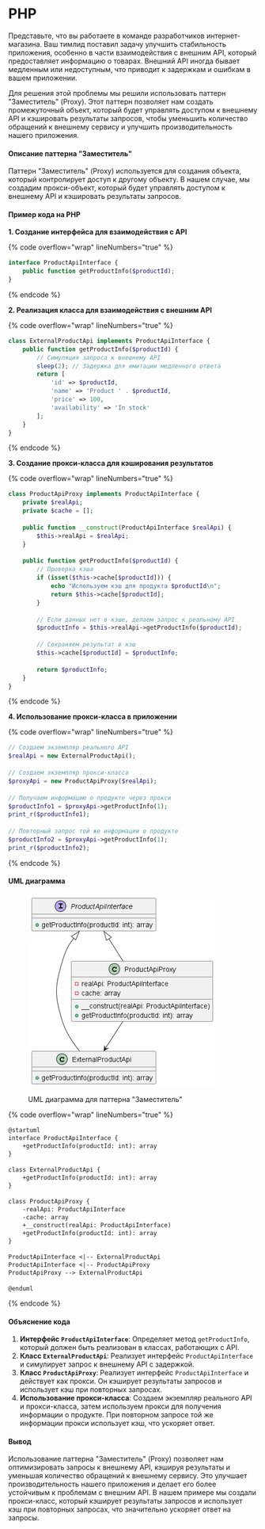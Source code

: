 # PHP

Представьте, что вы работаете в команде разработчиков интернет-магазина. Ваш тимлид поставил задачу улучшить стабильность приложения, особенно в части взаимодействия с внешним API, который предоставляет информацию о товарах. Внешний API иногда бывает медленным или недоступным, что приводит к задержкам и ошибкам в вашем приложении.

Для решения этой проблемы мы решили использовать паттерн "Заместитель" (Proxy). Этот паттерн позволяет нам создать промежуточный объект, который будет управлять доступом к внешнему API и кэшировать результаты запросов, чтобы уменьшить количество обращений к внешнему сервису и улучшить производительность нашего приложения.

#### Описание паттерна "Заместитель"

Паттерн "Заместитель" (Proxy) используется для создания объекта, который контролирует доступ к другому объекту. В нашем случае, мы создадим прокси-объект, который будет управлять доступом к внешнему API и кэшировать результаты запросов.

#### Пример кода на PHP

**1. Создание интерфейса для взаимодействия с API**

{% code overflow="wrap" lineNumbers="true" %}
```php
interface ProductApiInterface {
    public function getProductInfo($productId);
}
```
{% endcode %}

**2. Реализация класса для взаимодействия с внешним API**

{% code overflow="wrap" lineNumbers="true" %}
```php
class ExternalProductApi implements ProductApiInterface {
    public function getProductInfo($productId) {
        // Симуляция запроса к внешнему API
        sleep(2); // Задержка для имитации медленного ответа
        return [
            'id' => $productId,
            'name' => 'Product ' . $productId,
            'price' => 100,
            'availability' => 'In stock'
        ];
    }
}
```
{% endcode %}

**3. Создание прокси-класса для кэширования результатов**

{% code overflow="wrap" lineNumbers="true" %}
```php
class ProductApiProxy implements ProductApiInterface {
    private $realApi;
    private $cache = [];

    public function __construct(ProductApiInterface $realApi) {
        $this->realApi = $realApi;
    }

    public function getProductInfo($productId) {
        // Проверка кэша
        if (isset($this->cache[$productId])) {
            echo "Используем кэш для продукта $productId\n";
            return $this->cache[$productId];
        }

        // Если данных нет в кэше, делаем запрос к реальному API
        $productInfo = $this->realApi->getProductInfo($productId);

        // Сохраняем результат в кэш
        $this->cache[$productId] = $productInfo;

        return $productInfo;
    }
}
```
{% endcode %}

**4. Использование прокси-класса в приложении**

{% code overflow="wrap" lineNumbers="true" %}
```php
// Создаем экземпляр реального API
$realApi = new ExternalProductApi();

// Создаем экземпляр прокси-класса
$proxyApi = new ProductApiProxy($realApi);

// Получаем информацию о продукте через прокси
$productInfo1 = $proxyApi->getProductInfo(1);
print_r($productInfo1);

// Повторный запрос той же информации о продукте
$productInfo2 = $proxyApi->getProductInfo(1);
print_r($productInfo2);
```
{% endcode %}

#### UML диаграмма

<figure><img src="../../../../../.gitbook/assets/image (1) (1) (1) (1) (1) (1) (1) (1) (1).png" alt=""><figcaption><p>UML диаграмма для паттерна "Заместитель"</p></figcaption></figure>

{% code overflow="wrap" lineNumbers="true" %}
```plantuml
@startuml
interface ProductApiInterface {
    +getProductInfo(productId: int): array
}

class ExternalProductApi {
    +getProductInfo(productId: int): array
}

class ProductApiProxy {
    -realApi: ProductApiInterface
    -cache: array
    +__construct(realApi: ProductApiInterface)
    +getProductInfo(productId: int): array
}

ProductApiInterface <|-- ExternalProductApi
ProductApiInterface <|-- ProductApiProxy
ProductApiProxy --> ExternalProductApi

@enduml
```
{% endcode %}

#### Объяснение кода

1. **Интерфейс `ProductApiInterface`**: Определяет метод `getProductInfo`, который должен быть реализован в классах, работающих с API.
2. **Класс `ExternalProductApi`**: Реализует интерфейс `ProductApiInterface` и симулирует запрос к внешнему API с задержкой.
3. **Класс `ProductApiProxy`**: Реализует интерфейс `ProductApiInterface` и действует как прокси. Он кэширует результаты запросов и использует кэш при повторных запросах.
4. **Использование прокси-класса**: Создаем экземпляр реального API и прокси-класса, затем используем прокси для получения информации о продукте. При повторном запросе той же информации прокси использует кэш, что ускоряет ответ.

#### Вывод

Использование паттерна "Заместитель" (Proxy) позволяет нам оптимизировать запросы к внешнему API, кэшируя результаты и уменьшая количество обращений к внешнему сервису. Это улучшает производительность нашего приложения и делает его более устойчивым к проблемам с внешним API. В нашем примере мы создали прокси-класс, который кэширует результаты запросов и использует кэш при повторных запросах, что значительно ускоряет ответ на запросы.
